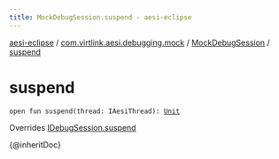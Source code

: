 ```yaml
---
title: MockDebugSession.suspend - aesi-eclipse
---
```


[aesi-eclipse](../../index.html) / [com.virtlink.aesi.debugging.mock](../index.html) / [MockDebugSession](index.html) / [suspend](.)

# suspend

`open fun suspend(thread: IAesiThread): `[`Unit`](https://kotlinlang.org/api/latest/jvm/stdlib/kotlin/-unit/index.html)

Overrides [IDebugSession.suspend](../../com.virtlink.aesi.debugging/-i-debug-session/suspend.html)

{@inheritDoc}

